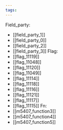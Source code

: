 ```yaml
---
tags:
---
```

Field_party:
- [[field_party_1]]
- [[field_party_0]]
- [[field_party_2]]
- [[field_party_3]]
Flag:
- [[flag_11119]]
- [[flag_11048]]
- [[flag_11120]]
- [[flag_11049]]
- [[flag_11114]]
- [[flag_11118]]
- [[flag_11116]]
- [[flag_11121]]
- [[flag_11117]]
- [[flag_11115]]
Fn:
- [[m5407_function3]]
- [[m5407_function4]]
- [[m5407_function5]]
